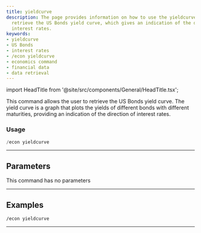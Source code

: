 ```yaml
---
title: yieldcurve
description: The page provides information on how to use the yieldcurve command to
  retrieve the US Bonds yield curve, which gives an indication of the direction of
  interest rates.
keywords:
- yieldcurve
- US Bonds
- interest rates
- /econ yieldcurve
- economics command
- financial data
- data retrieval
---
```


import HeadTitle from '@site/src/components/General/HeadTitle.tsx';

<HeadTitle title="yieldcurve - Economy - Discord - Reference | OpenBB Bot Docs" />

This command allows the user to retrieve the US Bonds yield curve. The yield curve is a graph that plots the yields of different bonds with different maturities, providing an indication of the direction of interest rates.

### Usage

```python wordwrap
/econ yieldcurve
```

---

## Parameters

This command has no parameters

---

## Examples

```
/econ yieldcurve
```
---
